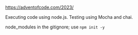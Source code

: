 https://adventofcode.com/2023/

Executing code using node.js.
Testing using Mocha and chai.

node_modules in the gitignore; use `npm init -y`